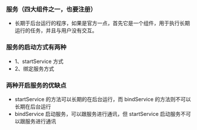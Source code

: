 ### 服务（四大组件之一，也要注册）
* 长期于后台运行的程序，如果是官方一点，首先它是一个组件，用于执行长期运行的任务，并且与用户没有交互。

### 服务的启动方式有两种
* 1、startService 方式
* 2、绑定服务方式

### 两种开启服务的优缺点
* startService 的方法可以长期的在后台运行，而 bindService 的方法则不可以长期在后台运行
* bindService 启动服务，可以跟服务进行通讯，但 startService 启动服务不可以跟服务进行通讯